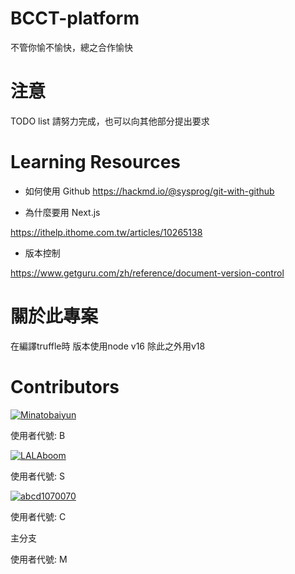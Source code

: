 # BCCT-platform
不管你愉不愉快，總之合作愉快

# 注意

TODO list 請努力完成，也可以向其他部分提出要求

# Learning Resources

- 如何使用 Github
https://hackmd.io/@sysprog/git-with-github

- 為什麼要用 Next.js

https://ithelp.ithome.com.tw/articles/10265138

- 版本控制

https://www.getguru.com/zh/reference/document-version-control


# 關於此專案
在編譯truffle時 版本使用node v16
除此之外用v18

# Contributors

[![Minatobaiyun](https://avatars.githubusercontent.com/u/92900313?v=4)](https://github.com/alicezuber)

使用者代號: B

[![LALAboom](https://avatars.githubusercontent.com/u/106247967?v=4)](https://github.com/IWannaListenToUSayUwU)

使用者代號: S

[![abcd1070070](https://avatars.githubusercontent.com/u/103110383?v=4)](https://github.com/abcd1070070)

使用者代號: C

主分支

使用者代號: M